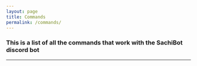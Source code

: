 ```yaml
---
layout: page
title: Commands
permalink: /commands/
---
```


### This is a list of all the commands that work with the SachiBot discord bot




---

